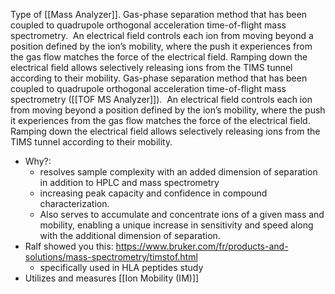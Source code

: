 Type of [[Mass Analyzer]]. Gas-phase separation method that has been coupled to quadrupole orthogonal acceleration time-of-flight mass spectrometry.  An electrical field controls each ion from moving beyond a position defined by the ion’s mobility, where the push it experiences from the gas flow matches the force of the electrical field. Ramping down the electrical field allows selectively releasing ions from the TIMS tunnel according to their mobility.
Gas-phase separation method that has been coupled to quadrupole orthogonal acceleration time-of-flight mass spectrometry ([[TOF MS Analyzer]]).  An electrical field controls each ion from moving beyond a position defined by the ion’s mobility, where the push it experiences from the gas flow matches the force of the electrical field. Ramping down the electrical field allows selectively releasing ions from the TIMS tunnel according to their mobility.

- Why?:
	- resolves sample complexity with an added dimension of separation in addition to HPLC and mass spectrometry
	- increasing peak capacity and confidence in compound characterization. 
	- Also serves to accumulate and concentrate ions of a given mass and mobility, enabling a unique increase in sensitivity and speed along with the additional dimension of separation.
- Ralf showed you this: https://www.bruker.com/fr/products-and-solutions/mass-spectrometry/timstof.html
	- specifically used in HLA peptides study
- Utilizes and measures [[Ion Mobility (IM)]]